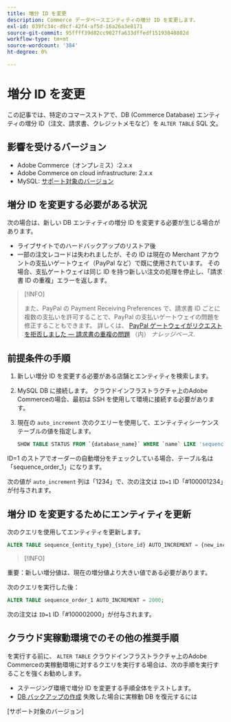 ```yaml
---
title: 増分 ID を変更
description: Commerce データベースエンティティの増分 ID を変更します。
exl-id: 039fc34c-d9cf-42f4-af5d-16a26a3e8171
source-git-commit: 95ffff39d82cc9027fa633dffedf15193040802d
workflow-type: tm+mt
source-wordcount: '384'
ht-degree: 0%

---
```


# 増分 ID を変更

この記事では、特定のコマースストアで、DB (Commerce Database) エンティティの増分 ID（注文、請求書、クレジットメモなど）を `ALTER TABLE` SQL 文。

## 影響を受けるバージョン

- Adobe Commerce（オンプレミス）:2.x.x
- Adobe Commerce on cloud infrastructure: 2.x.x
- MySQL: [サポート対象のバージョン](../../installation/prerequisites/database/mysql.md)

## 増分 ID を変更する必要がある状況

次の場合は、新しい DB エンティティの増分 ID を変更する必要が生じる場合があります。

- ライブサイトでのハードバックアップのリストア後
- 一部の注文レコードは失われましたが、その ID は現在の Merchant アカウントの支払いゲートウェイ（PayPal など）で既に使用されています。 その場合、支払ゲートウェイは同じ ID を持つ新しい注文の処理を停止し、「請求書 ID の重複」エラーを返します。

>[!INFO]
>
>また、PayPal の Payment Receiving Preferences で、請求書 ID ごとに複数の支払いを許可することで、PayPal の支払いゲートウェイの問題を修正することもできます。 詳しくは、 [PayPal ゲートウェイがリクエストを拒否しました — 請求書の重複の問題] （内） _ナレッジベース_.

## 前提条件の手順

1. 新しい増分 ID を変更する必要がある店舗とエンティティを検索します。
1. MySQL DB に接続します。
クラウドインフラストラクチャ上のAdobe Commerceの場合、最初は SSH を使用して環境に接続する必要があります。
1. 現在の `auto_increment` 次のクエリーを使用して、エンティティシーケンステーブルの値を指定します。

   ```sql
   SHOW TABLE STATUS FROM `{database_name}` WHERE `name` LIKE 'sequence_{entity_type}_{store_id}';
   ```

ID=1 のストアでオーダーの自動増分をチェックしている場合、テーブル名は「sequence_order_1」になります。

次の値が `auto_increment` 列は「1234」で、次の注文は `ID=1` ID「#100001234」が付与されます。

## 増分 ID を変更するためにエンティティを更新

次のクエリを使用してエンティティを更新します。

```sql
ALTER TABLE sequence_{entity_type}_{store_id} AUTO_INCREMENT = {new_increment_value};
```

>[!INFO]
>
重要：新しい増分値は、現在の増分値より大きい値である必要があります。

次のクエリを実行した後：

```sql
ALTER TABLE sequence_order_1 AUTO_INCREMENT = 2000;
```

次の注文は `ID=1` ID「#100002000」が付与されます。

## クラウド実稼動環境でのその他の推奨手順

を実行する前に、 `ALTER TABLE` クラウドインフラストラクチャ上のAdobe Commerceの実稼動環境に対するクエリを実行する場合は、次の手順を実行することを強くお勧めします。

- ステージング環境で増分 ID を変更する手順全体をテストします。
- [DB バックアップの作成] 失敗した場合に実稼動 DB を復元するには

<!-- Link Definitions -->

[PayPal ゲートウェイがリクエストを拒否しました — 請求書の重複の問題]: https://support.magento.com/hc/en-us/articles/115002457473
[DB バックアップの作成]: https://support.magento.com/hc/en-us/articles/360003254334
[サポート対象のバージョン]
